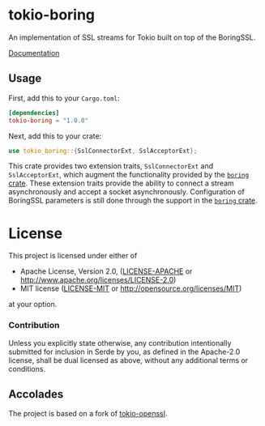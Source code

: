 # tokio-boring

An implementation of SSL streams for Tokio built on top of the BoringSSL.

[Documentation](https://docs.rs/tokio-boring)

## Usage

First, add this to your `Cargo.toml`:

```toml
[dependencies]
tokio-boring = "1.0.0"
```

Next, add this to your crate:

```rust
use tokio_boring::{SslConnectorExt, SslAcceptorExt};
```

This crate provides two extension traits, `SslConnectorExt` and
`SslAcceptorExt`, which augment the functionality provided by the [`boring` crate](https://github.com/inikulin/boring). 
These extension traits provide the ability to connect a stream
asynchronously and accept a socket asynchronously. Configuration of BoringSSL
parameters is still done through the support in the [`boring` crate](https://github.com/inikulin/boring).


# License

This project is licensed under either of

 * Apache License, Version 2.0, ([LICENSE-APACHE](LICENSE-APACHE) or
   http://www.apache.org/licenses/LICENSE-2.0)
 * MIT license ([LICENSE-MIT](LICENSE-MIT) or
   http://opensource.org/licenses/MIT)

at your option.

### Contribution

Unless you explicitly state otherwise, any contribution intentionally submitted
for inclusion in Serde by you, as defined in the Apache-2.0 license, shall be
dual licensed as above, without any additional terms or conditions.

## Accolades

The project is based on a fork of [tokio-openssl](https://github.com/sfackler/tokio-openssl).